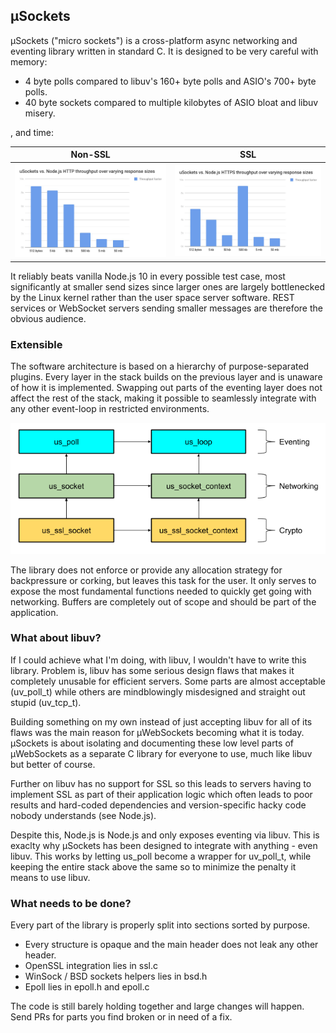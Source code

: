 ## µSockets

µSockets ("micro sockets") is a cross-platform async networking and eventing library written in standard C. It is designed to be very careful with memory:

* 4 byte polls compared to libuv's 160+ byte polls and ASIO's 700+ byte polls.
* 40 byte sockets compared to multiple kilobytes of ASIO bloat and libuv misery.

, and time:

Non-SSL | SSL
--- | ---
![](misc/http.png) | ![](misc/https.png)

It reliably beats vanilla Node.js 10 in every possible test case, most significantly at smaller send sizes since larger ones are largely bottlenecked by the Linux kernel rather than the user space server software. REST services or WebSocket servers sending smaller messages are therefore the obvious audience.

### Extensible

The software architecture is based on a hierarchy of purpose-separated plugins. Every layer in the stack builds on the previous layer and is unaware of how it is implemented. Swapping out parts of the eventing layer does not affect the rest of the stack, making it possible to seamlessly integrate with any other event-loop in restricted environments.

![](misc/layout.png)

The library does not enforce or provide any allocation strategy for backpressure or corking, but leaves this task for the user. It only serves to expose the most fundamental functions needed to quickly get going with networking. Buffers are completely out of scope and should be part of the application.

### What about libuv?
If I could achieve what I'm doing, with libuv, I wouldn't have to write this library. Problem is, libuv has some serious design flaws that makes it completely unusable for efficient servers. Some parts are almost acceptable (uv_poll_t) while others are mindblowingly misdesigned and straight out stupid (uv_tcp_t).

Building something on my own instead of just accepting libuv for all of its flaws was the main reason for µWebSockets becoming what it is today. µSockets is about isolating and documenting these low level parts of µWebSockets as a separate C library for everyone to use, much like libuv but better of course.

Further on libuv has no support for SSL so this leads to servers having to implement SSL as part of their application logic which often leads to poor results and hard-coded dependencies and version-specific hacky code nobody understands (see Node.js).

Despite this, Node.js is Node.js and only exposes eventing via libuv. This is exaclty why µSockets has been designed to integrate with anything - even libuv. This works by letting us_poll become a wrapper for uv_poll_t, while keeping the entire stack above the same so to minimize the penalty it means to use libuv.

### What needs to be done?
Every part of the library is properly split into sections sorted by purpose.

* Every structure is opaque and the main header does not leak any other header.
* OpenSSL integration lies in ssl.c
* WinSock / BSD sockets helpers lies in bsd.h
* Epoll lies in epoll.h and epoll.c

The code is still barely holding together and large changes will happen. Send PRs for parts you find broken or in need of a fix.

